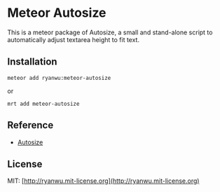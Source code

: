 # Meteor Autosize

This is a meteor package of Autosize, a small and stand-alone script to automatically adjust textarea height to fit text.


## Installation
```
meteor add ryanwu:meteor-autosize
```

or 

```
mrt add meteor-autosize
```

## Reference
* [Autosize](https://github.com/jackmoore/autosize)

## License
MIT: [http://ryanwu.mit-license.org](http://ryanwu.mit-license.org)